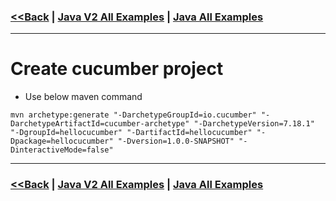### [<<Back](../README.md) | [Java V2 All Examples](https://github.com/avinashbabudonthu/java/blob/master/java-v2/README.md) | [Java All Examples](https://github.com/avinashbabudonthu/java/blob/master/README.md)
------
# Create cucumber project
* Use below maven command
```
mvn archetype:generate "-DarchetypeGroupId=io.cucumber" "-DarchetypeArtifactId=cucumber-archetype" "-DarchetypeVersion=7.18.1" "-DgroupId=hellocucumber" "-DartifactId=hellocucumber" "-Dpackage=hellocucumber" "-Dversion=1.0.0-SNAPSHOT" "-DinteractiveMode=false"
```

------
### [<<Back](../README.md) | [Java V2 All Examples](https://github.com/avinashbabudonthu/java/blob/master/java-v2/README.md) | [Java All Examples](https://github.com/avinashbabudonthu/java/blob/master/README.md)